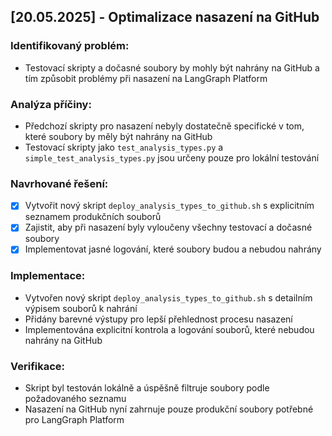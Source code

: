 ## [20.05.2025] - Optimalizace nasazení na GitHub

### Identifikovaný problém:
- Testovací skripty a dočasné soubory by mohly být nahrány na GitHub a tím způsobit problémy při nasazení na LangGraph Platform

### Analýza příčiny:
- Předchozí skripty pro nasazení nebyly dostatečně specifické v tom, které soubory by měly být nahrány na GitHub
- Testovací skripty jako `test_analysis_types.py` a `simple_test_analysis_types.py` jsou určeny pouze pro lokální testování

### Navrhované řešení:
- [x] Vytvořit nový skript `deploy_analysis_types_to_github.sh` s explicitním seznamem produkčních souborů
- [x] Zajistit, aby při nasazení byly vyloučeny všechny testovací a dočasné soubory
- [x] Implementovat jasné logování, které soubory budou a nebudou nahrány

### Implementace:
- Vytvořen nový skript `deploy_analysis_types_to_github.sh` s detailním výpisem souborů k nahrání
- Přidány barevné výstupy pro lepší přehlednost procesu nasazení
- Implementována explicitní kontrola a logování souborů, které nebudou nahrány na GitHub

### Verifikace:
- Skript byl testován lokálně a úspěšně filtruje soubory podle požadovaného seznamu
- Nasazení na GitHub nyní zahrnuje pouze produkční soubory potřebné pro LangGraph Platform
